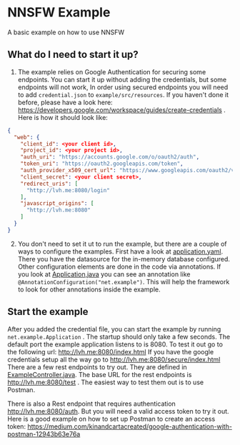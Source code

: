 # NNSFW Example

A basic example on how to use NNSFW

## What do I need to start it up?

1. The example relies on Google Authentication for securing some endpoints. You can start it up without adding the credentials, but some endpoints will not work,
   In order using secured endpoints you will need to add `credential.json` to `example/src/resources`. If you haven't done it before, please have a look here: https://developers.google.com/workspace/guides/create-credentials .
   Here is how it should look like:

```json
{
  "web": {
    "client_id": <your client id>,
    "project_id": <your project id>,
    "auth_uri": "https://accounts.google.com/o/oauth2/auth",
    "token_uri": "https://oauth2.googleapis.com/token",
    "auth_provider_x509_cert_url": "https://www.googleapis.com/oauth2/v1/certs",
    "client_secret": <your client secret>,
    "redirect_uris": [
      "http://lvh.me:8080/login"
    ],
    "javascript_origins": [
      "http://lvh.me:8080"
    ]
  }
}
```

2. You don't need to set it ut to run the example, but there are a couple of ways to configure the examples. First have a look at [application.yaml](src/main/resources/application.yaml). There you have the datasource for the in-memory database configured. Other configuration elements are done in the code via annotations. If you look at [Application,java](src/main/java/net/example/Application.java) you can see an annotation like `@AnnotationConfiguration("net.example")`. This will help the framework to look for other annotations inside the example.

## Start the example

After you added the credential file, you can start the example by running `net.example.Application` .
The startup should only take a few seconds. The default port the example application listens to is 8080.
To test it out go to the following url: http://lvh.me:8080/index.html
If you have the google credentials setup all the way go to http://lvh.me:8080/secure/index.html
There are a few rest endpoints to try out. They are defined in [ExampleController.java](src/main/java/net/example/controller/ExampleController.java). The base URL for the rest endpoints is http://lvh.me:8080/test . The easiest way to test them out is to use Postman. 

There is also a Rest endpoint that requires authentication http://lvh.me:8080/auth. But you will need a valid access token to try it out. Here is a good example on how to set up Postman to create an access token: https://medium.com/kinandcartacreated/google-authentication-with-postman-12943b63e76a
